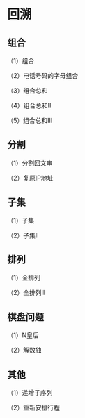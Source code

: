 # 回溯

## 组合

（1）组合

（2）电话号码的字母组合

（3）组合总和

（4）组合总和II

（5）组合总和III

## 分割

（1）分割回文串

（2）复原IP地址

## 子集

（1）子集

（2）子集II

## 排列

（1）全排列

（2）全排列II

## 棋盘问题

（1）N皇后

（2）解数独

## 其他

（1）递增子序列

（2）重新安排行程